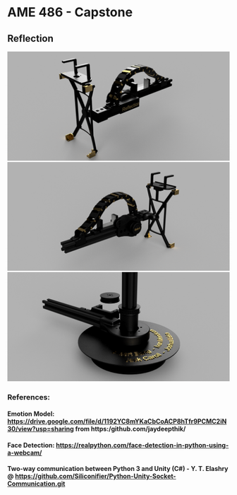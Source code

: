 # AME 486 - Capstone
## Reflection
![alt text](https://github.com/jjliska/capstone/blob/main/Media/Reflections2v63.png)
![alt text](https://github.com/jjliska/capstone/blob/main/Media/Reflections2v63_1.png)
![alt text](https://github.com/jjliska/capstone/blob/main/Media/Reflections2v63_2.png)

### References:
#### Emotion Model: https://drive.google.com/file/d/1192YC8mYKaCbCoACP8hTfr9PCMC2iN30/view?usp=sharing from https:/github.com/jaydeepthik/
#### Face Detection: https://realpython.com/face-detection-in-python-using-a-webcam/
#### Two-way communication between Python 3 and Unity (C#) - Y. T. Elashry @ https://github.com/Siliconifier/Python-Unity-Socket-Communication.git
